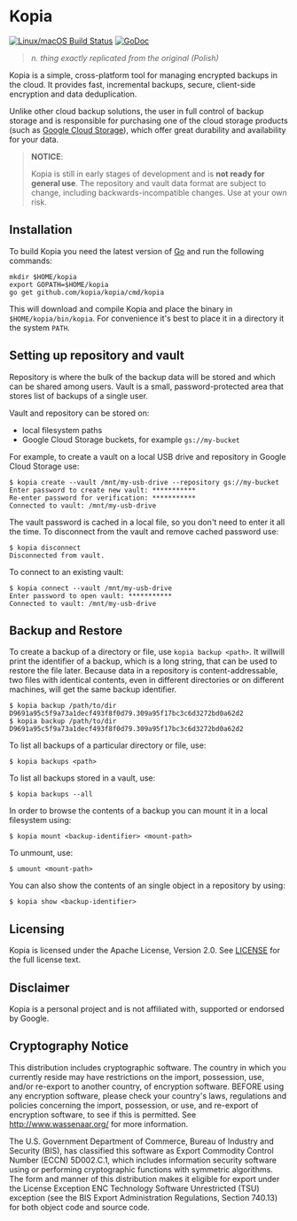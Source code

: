 Kopia
=====

[![Linux/macOS Build Status](https://travis-ci.org/kopia/kopia.svg?branch=master)](https://travis-ci.org/kopia/kopia)
[![GoDoc](https://godoc.org/github.com/kopia/kopia?status.svg)](https://godoc.org/github.com/kopia/kopia)

> _n. thing exactly replicated from the original (Polish)_

Kopia is a simple, cross-platform tool for managing encrypted backups in the cloud. It provides fast, incremental backups, secure, client-side encryption and data deduplication.

Unlike other cloud backup solutions, the user in full control of backup storage and is responsible for purchasing one of the cloud storage products  (such as [Google Cloud Storage](https://cloud.google.com/storage/)), which offer great durability and availability for your data.

> **NOTICE**:
>
> Kopia is still in early stages of development and is **not ready for general use**.
> The repository and vault data format are subject to change, including backwards-incompatible changes. Use at your own risk.

Installation
---

To build Kopia you need the latest version of [Go](https://golang.org/dl/) and run the following commands:

```
mkdir $HOME/kopia
export GOPATH=$HOME/kopia
go get github.com/kopia/kopia/cmd/kopia
```

This will download and compile Kopia and place the binary in `$HOME/kopia/bin/kopia`. For convenience it's best to place it in a directory it the system `PATH`.

Setting up repository and vault
---

Repository is where the bulk of the backup data will be stored and which can be shared among users. Vault is a small, password-protected area that stores list of backups of a single user.

Vault and repository can be stored on:

- local filesystem paths
- Google Cloud Storage buckets, for example `gs://my-bucket`

For example, to create a vault on a local USB drive and repository in Google Cloud Storage use:

```
$ kopia create --vault /mnt/my-usb-drive --repository gs://my-bucket
Enter password to create new vault: ***********
Re-enter password for verification: ***********
Connected to vault: /mnt/my-usb-drive
```

The vault password is cached in a local file, so you don't need to enter it all the time.
To disconnect from the vault and remove cached password use:
```
$ kopia disconnect
Disconnected from vault.
```

To connect to an existing vault:
```
$ kopia connect --vault /mnt/my-usb-drive
Enter password to open vault: ***********
Connected to vault: /mnt/my-usb-drive
```

Backup and Restore
---

To create a backup of a directory or file, use `kopia backup <path>`. It willwill print the identifier of a backup, which is a long string, that can be used to restore the file later. Because data in a repository is content-addressable, two files with identical contents, even in different directories or on different machines, will get the same backup identifier.

```
$ kopia backup /path/to/dir
D9691a95c5f9a73a1decf493f8f0d79.309a95f17bc3c6d3272bd0a62d2
$ kopia backup /path/to/dir
D9691a95c5f9a73a1decf493f8f0d79.309a95f17bc3c6d3272bd0a62d2
```

To list all backups of a particular directory or file, use:
```
$ kopia backups <path>
```

To list all backups stored in a vault, use:
```
$ kopia backups --all
```

In order to browse the contents of a backup you can mount it in a local filesystem using:

```
$ kopia mount <backup-identifier> <mount-path>
```

To unmount, use:
```
$ umount <mount-path>
```

You can also show the contents of an single object in a repository by using:
```
$ kopia show <backup-identifier>
```

Licensing
---
Kopia is licensed under the Apache License, Version 2.0. See [LICENSE](LICENSE) for the full license text.

Disclaimer
---

Kopia is a personal project and is not affiliated with, supported or endorsed by Google.

Cryptography Notice
---

  This distribution includes cryptographic software. The country in
  which you currently reside may have restrictions on the import,
  possession, use, and/or re-export to another country, of encryption
  software. BEFORE using any encryption software, please check your
  country's laws, regulations and policies concerning the import,
  possession, or use, and re-export of encryption software, to see if
  this is permitted. See <http://www.wassenaar.org/> for more
  information.

  The U.S. Government Department of Commerce, Bureau of Industry and
  Security (BIS), has classified this software as Export Commodity
  Control Number (ECCN) 5D002.C.1, which includes information security
  software using or performing cryptographic functions with symmetric
  algorithms. The form and manner of this distribution makes it
  eligible for export under the License Exception ENC Technology
  Software Unrestricted (TSU) exception (see the BIS Export
  Administration Regulations, Section 740.13) for both object code and
  source code.
